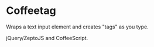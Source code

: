 # Coffeetag

Wraps a text input element and creates "tags" as you type.

jQuery/ZeptoJS and CoffeeScript.
